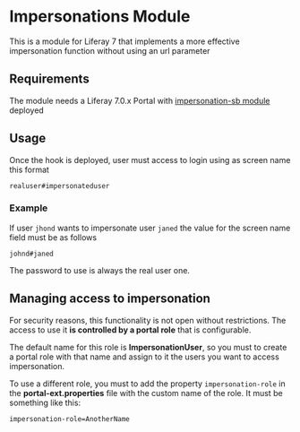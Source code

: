 # Impersonations Module

This is a module for Liferay 7 that implements a more effective impersonation function without using an url parameter

## Requirements

The module needs a Liferay 7.0.x Portal with [impersonation-sb module](https://github.com/carlosdurannet/impersonation-sb) deployed

## Usage

Once the hook is deployed, user must access to login using as screen name this format

```
realuser#impersonateduser
```
### Example
If user `jhond` wants to impersonate user `janed` the value for the screen name field must be as follows

```
johnd#janed
```

The password to use is always the real user one.

## Managing access to impersonation

For security reasons, this functionality is not open without restrictions. The access to use it **is controlled by a portal role** that is configurable.

The default name for this role is **ImpersonationUser**, so you must to create a portal role with that name and assign to it the users you want to access impersonation.

To use a different role, you must to add the property `impersonation-role` in the **portal-ext.properties** file with the custom name of the role. It must be something like this:

```
impersonation-role=AnotherName
```